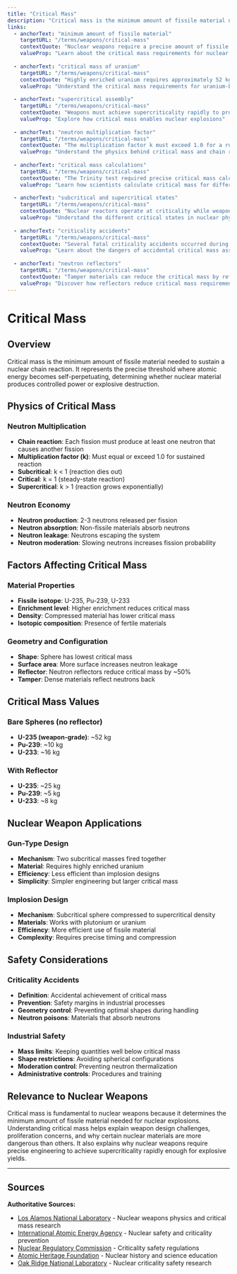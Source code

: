 ```yaml
---
title: "Critical Mass"
description: "Critical mass is the minimum amount of fissile material needed to sustain a nuclear chain reaction."
links:
  - anchorText: "minimum amount of fissile material"
    targetURL: "/terms/weapons/critical-mass"
    contextQuote: "Nuclear weapons require a precise amount of fissile material to achieve a sustained chain reaction"
    valueProp: "Learn about the critical mass requirements for nuclear weapons"
  
  - anchorText: "critical mass of uranium"
    targetURL: "/terms/weapons/critical-mass"
    contextQuote: "Highly enriched uranium requires approximately 52 kg for a bare sphere configuration"
    valueProp: "Understand the critical mass requirements for uranium-based weapons"
  
  - anchorText: "supercritical assembly"
    targetURL: "/terms/weapons/critical-mass"
    contextQuote: "Weapons must achieve supercriticality rapidly to produce explosive yields"
    valueProp: "Explore how critical mass enables nuclear explosions"
  
  - anchorText: "neutron multiplication factor"
    targetURL: "/terms/weapons/critical-mass"
    contextQuote: "The multiplication factor k must exceed 1.0 for a runaway chain reaction"
    valueProp: "Understand the physics behind critical mass and chain reactions"
  
  - anchorText: "critical mass calculations"
    targetURL: "/terms/weapons/critical-mass"
    contextQuote: "The Trinity test required precise critical mass calculations to ensure success"
    valueProp: "Learn how scientists calculate critical mass for different materials"
  
  - anchorText: "subcritical and supercritical states"
    targetURL: "/terms/weapons/critical-mass"
    contextQuote: "Nuclear reactors operate at criticality while weapons achieve prompt supercriticality"
    valueProp: "Understand the different critical states in nuclear physics"
  
  - anchorText: "criticality accidents"
    targetURL: "/terms/weapons/critical-mass"
    contextQuote: "Several fatal criticality accidents occurred during early nuclear research"
    valueProp: "Learn about the dangers of accidental critical mass assembly"
  
  - anchorText: "neutron reflectors"
    targetURL: "/terms/weapons/critical-mass"
    contextQuote: "Tamper materials can reduce the critical mass by reflecting neutrons back into the core"
    valueProp: "Discover how reflectors reduce critical mass requirements"
---
```


# Critical Mass

## Overview

Critical mass is the minimum amount of fissile material needed to sustain a nuclear chain reaction. It represents the precise threshold where atomic energy becomes self-perpetuating, determining whether nuclear material produces controlled power or explosive destruction.

## Physics of Critical Mass

### Neutron Multiplication
- **Chain reaction**: Each fission must produce at least one neutron that causes another fission
- **Multiplication factor (k)**: Must equal or exceed 1.0 for sustained reaction
- **Subcritical**: k < 1 (reaction dies out)
- **Critical**: k = 1 (steady-state reaction)
- **Supercritical**: k > 1 (reaction grows exponentially)

### Neutron Economy
- **Neutron production**: 2-3 neutrons released per fission
- **Neutron absorption**: Non-fissile materials absorb neutrons
- **Neutron leakage**: Neutrons escaping the system
- **Neutron moderation**: Slowing neutrons increases fission probability

## Factors Affecting Critical Mass

### Material Properties
- **Fissile isotope**: U-235, Pu-239, U-233
- **Enrichment level**: Higher enrichment reduces critical mass
- **Density**: Compressed material has lower critical mass
- **Isotopic composition**: Presence of fertile materials

### Geometry and Configuration
- **Shape**: Sphere has lowest critical mass
- **Surface area**: More surface increases neutron leakage
- **Reflector**: Neutron reflectors reduce critical mass by ~50%
- **Tamper**: Dense materials reflect neutrons back

## Critical Mass Values

### Bare Spheres (no reflector)
- **U-235 (weapon-grade)**: ~52 kg
- **Pu-239**: ~10 kg
- **U-233**: ~16 kg

### With Reflector
- **U-235**: ~25 kg
- **Pu-239**: ~5 kg
- **U-233**: ~8 kg

## Nuclear Weapon Applications

### Gun-Type Design
- **Mechanism**: Two subcritical masses fired together
- **Material**: Requires highly enriched uranium
- **Efficiency**: Less efficient than implosion designs
- **Simplicity**: Simpler engineering but larger critical mass

### Implosion Design
- **Mechanism**: Subcritical sphere compressed to supercritical density
- **Materials**: Works with plutonium or uranium
- **Efficiency**: More efficient use of fissile material
- **Complexity**: Requires precise timing and compression

## Safety Considerations

### Criticality Accidents
- **Definition**: Accidental achievement of critical mass
- **Prevention**: Safety margins in industrial processes
- **Geometry control**: Preventing optimal shapes during handling
- **Neutron poisons**: Materials that absorb neutrons

### Industrial Safety
- **Mass limits**: Keeping quantities well below critical mass
- **Shape restrictions**: Avoiding spherical configurations
- **Moderation control**: Preventing neutron thermalization
- **Administrative controls**: Procedures and training

## Relevance to Nuclear Weapons

Critical mass is fundamental to nuclear weapons because it determines the minimum amount of fissile material needed for nuclear explosions. Understanding critical mass helps explain weapon design challenges, proliferation concerns, and why certain nuclear materials are more dangerous than others. It also explains why nuclear weapons require precise engineering to achieve supercriticality rapidly enough for explosive yields.

---

## Sources

**Authoritative Sources:**

- [Los Alamos National Laboratory](https://www.lanl.gov) - Nuclear weapons physics and critical mass research
- [International Atomic Energy Agency](https://www.iaea.org) - Nuclear safety and criticality prevention
- [Nuclear Regulatory Commission](https://www.nrc.gov) - Criticality safety regulations
- [Atomic Heritage Foundation](https://www.atomicheritage.org) - Nuclear history and science education
- [Oak Ridge National Laboratory](https://www.ornl.gov) - Nuclear criticality safety research